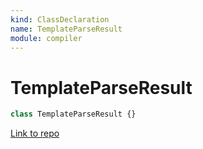 ```yaml
---
kind: ClassDeclaration
name: TemplateParseResult
module: compiler
---
```


# TemplateParseResult

```ts
class TemplateParseResult {}
```

[Link to repo](https://github.com/timdeschryver/angular/blob/master/packages/compiler/src/template_parser/template_parser.ts#L74-L78)
